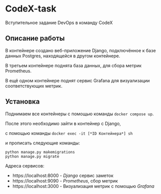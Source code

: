 # CodeX-task
Вступительное задание DevOps в команду CodeX

## Описание работы
В контейнере создано веб-приложение Django, подключённое к базе данных Postgres, находящейся в другом контейнере.

В третьем контейнере поднята база данных, для сбора метрик Prometheus. 

В ещё одном контейнере поднят сервис Grafana для визуализации соответствующих метрик.

## Установка
Поднимаем все контейнеры с помощью команды `docker compose up`.

После этого необходимо зайти в контейнер с Django,

 с помощью команды `docker exec -it [*ID Контейнера*] sh`

и прописать следующие команды:
```
python manage.py makemigrations
python manage.py migrate
```

Адреса сервисов:
* https://localhost:8000 - *Django* сервис заметок
* https://localhost:9090 - *Prometheus*, сбор метрик
* https://localhost:3000 - Визуализация метрик с помощью *Grafana*
